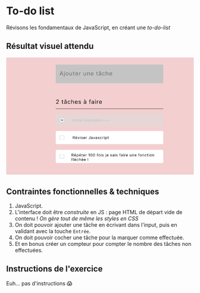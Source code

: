 # To-do list

Révisons les fondamentaux de JavaScript, en créant une _to-do-list_

## Résultat visuel attendu

![resultat](todolist.png)

## Contraintes fonctionnelles & techniques

1. JavaScript.
2. L'interface doit être _construite_ en JS : page HTML de départ vide de contenu ! _On gère tout de même les styles en CSS_
3. On doit pouvoir ajouter une tâche en écrivant dans l'input, puis en validant avec la touche `Entrée`.
4. On doit pouvoir cocher une tâche pour la marquer comme effectuée.
5. Et en bonus créer un compteur pour compter le nombre des tâches non effectuées.

## Instructions de l'exercice

Euh… pas d'instructions :scream:
